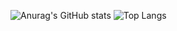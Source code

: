 ![Anurag's GitHub stats](https://github-readme-stats.vercel.app/api?username=2zerone&&show_icons=true&theme=tokyonight)
![Top Langs](https://github-readme-stats.vercel.app/api/top-langs/?username=2zerone&hide_progress=true&theme=tokyonight)

<!--
**2zerone/2zerone** is a ✨ _special_ ✨ repository because its `README.md` (this file) appears on your GitHub profile.

Here are some ideas to get you started:

- 🔭 I’m currently working on ...
- 🌱 I’m currently learning ...
- 👯 I’m looking to collaborate on ...
- 🤔 I’m looking for help with ...
- 💬 Ask me about ...
- 📫 How to reach me: ...
- 😄 Pronouns: ...
- ⚡ Fun fact: ...
-->

